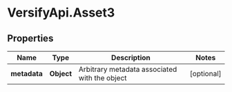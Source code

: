 # VersifyApi.Asset3

## Properties

Name | Type | Description | Notes
------------ | ------------- | ------------- | -------------
**metadata** | **Object** | Arbitrary metadata associated with the object | [optional] 


